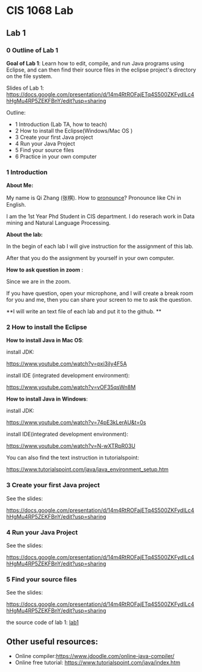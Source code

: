 # CIS 1068 Lab

## Lab 1

### 0 Outline of Lab 1

**Goal of Lab 1**: Learn how to edit, compile, and run Java programs using Eclipse, and can then find their source files in the eclipse project's directory on the file system.

Slides of Lab 1: https://docs.google.com/presentation/d/14m4RtROFajETq4S500ZKFydILc4hHgMu4RP5ZEKFBnY/edit?usp=sharing



Outline:

- 1 Introduction (Lab TA, how to teach)
- 2 How to install the Eclipse(Windows/Mac OS )
- 3 Create your first Java project
- 4 Run your Java Project
- 5 Find your source files
- 6 Practice in your own computer

### 1 Introduction

**About Me:**

My name is Qi Zhang (张棋). How to [pronounce](https://www.youtube.com/watch?v=8UsXzCbFo5w)? Pronounce like Chi in English.

I am the 1st Year Phd Student in CIS department. I do reserach work in Data mining and Natural Language Processing.

**About the lab:**

In the begin of each lab I will give instruction for the assignment of this lab.

After that you do the assignment by yourself in your own computer.

**How to ask question in zoom** :

Since we are in the zoom. 

If you have question, open your microphone, and I will create a break room for you and me, then you can share your screen to me to ask the question.



**I will write an text file of each lab and put it to the github. **



### 2 How to install the Eclipse

**How to install Java in Mac OS**:

install JDK:

https://www.youtube.com/watch?v=pxi3iIy4F5A

install IDE (integrated development environment):

https://www.youtube.com/watch?v=vOF35qsWn8M



**How to install Java in Windows**:

install JDK:

https://www.youtube.com/watch?v=74pE3kLerAU&t=0s

install IDE(integrated development environment):

https://www.youtube.com/watch?v=N-wXTRpR03U



You can also find the text instruction in tutorialspoint:

https://www.tutorialspoint.com/java/java_environment_setup.htm



### 3 Create your first Java project

See the slides:

https://docs.google.com/presentation/d/14m4RtROFajETq4S500ZKFydILc4hHgMu4RP5ZEKFBnY/edit?usp=sharing





### 4 Run your Java Project



See the slides:

https://docs.google.com/presentation/d/14m4RtROFajETq4S500ZKFydILc4hHgMu4RP5ZEKFBnY/edit?usp=sharing



### 5 Find your source files

See the slides:

https://docs.google.com/presentation/d/14m4RtROFajETq4S500ZKFydILc4hHgMu4RP5ZEKFBnY/edit?usp=sharing



the source code of lab 1: [lab1](/lab1)



## Other useful resources:

- Online compiler:https://www.jdoodle.com/online-java-compiler/
- Online free tutorial: https://www.tutorialspoint.com/java/index.htm

